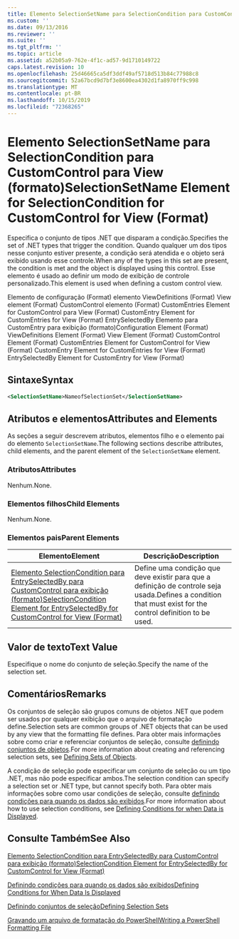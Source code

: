 ```yaml
---
title: Elemento SelectionSetName para SelectionCondition para CustomControl para exibição (formato) | Microsoft Docs
ms.custom: ''
ms.date: 09/13/2016
ms.reviewer: ''
ms.suite: ''
ms.tgt_pltfrm: ''
ms.topic: article
ms.assetid: a52b05a9-762e-4f1c-ad57-9d1710149722
caps.latest.revision: 10
ms.openlocfilehash: 25d46665ca5df3ddf49af5718d513b84c77988c8
ms.sourcegitcommit: 52a67bcd9d7bf3e8600ea4302d1fa8970ff9c998
ms.translationtype: MT
ms.contentlocale: pt-BR
ms.lasthandoff: 10/15/2019
ms.locfileid: "72368265"
---
```

# <a name="selectionsetname-element-for-selectioncondition-for-customcontrol-for-view-format"></a><span data-ttu-id="1f47e-102">Elemento SelectionSetName para SelectionCondition para CustomControl para View (formato)</span><span class="sxs-lookup"><span data-stu-id="1f47e-102">SelectionSetName Element for SelectionCondition for CustomControl for View (Format)</span></span>

<span data-ttu-id="1f47e-103">Especifica o conjunto de tipos .NET que disparam a condição.</span><span class="sxs-lookup"><span data-stu-id="1f47e-103">Specifies the set of .NET types that trigger the condition.</span></span> <span data-ttu-id="1f47e-104">Quando qualquer um dos tipos nesse conjunto estiver presente, a condição será atendida e o objeto será exibido usando esse controle.</span><span class="sxs-lookup"><span data-stu-id="1f47e-104">When any of the types in this set are present, the condition is met and the object is displayed using this control.</span></span> <span data-ttu-id="1f47e-105">Esse elemento é usado ao definir um modo de exibição de controle personalizado.</span><span class="sxs-lookup"><span data-stu-id="1f47e-105">This element is used when defining a custom control view.</span></span>

<span data-ttu-id="1f47e-106">Elemento de configuração (Format) elemento ViewDefinitions (Format) View element (Format) CustomControl elemento (Format) CustomEntries Element for CustomControl para View (Format) CustomEntry Element for CustomEntries for View (Format) EntrySelectedBy Elemento para CustomEntry para exibição (formato)</span><span class="sxs-lookup"><span data-stu-id="1f47e-106">Configuration Element (Format) ViewDefinitions Element (Format) View Element (Format) CustomControl Element (Format) CustomEntries Element for CustomControl for View (Format) CustomEntry Element for CustomEntries for View (Format) EntrySelectedBy Element for CustomEntry for View (Format)</span></span>

## <a name="syntax"></a><span data-ttu-id="1f47e-107">Sintaxe</span><span class="sxs-lookup"><span data-stu-id="1f47e-107">Syntax</span></span>

```xml
<SelectionSetName>NameofSelectionSet</SelectionSetName>
```

## <a name="attributes-and-elements"></a><span data-ttu-id="1f47e-108">Atributos e elementos</span><span class="sxs-lookup"><span data-stu-id="1f47e-108">Attributes and Elements</span></span>

<span data-ttu-id="1f47e-109">As seções a seguir descrevem atributos, elementos filho e o elemento pai do elemento `SelectionSetName`.</span><span class="sxs-lookup"><span data-stu-id="1f47e-109">The following sections describe attributes, child elements, and the parent element of the `SelectionSetName` element.</span></span>

### <a name="attributes"></a><span data-ttu-id="1f47e-110">Atributos</span><span class="sxs-lookup"><span data-stu-id="1f47e-110">Attributes</span></span>

<span data-ttu-id="1f47e-111">Nenhum.</span><span class="sxs-lookup"><span data-stu-id="1f47e-111">None.</span></span>

### <a name="child-elements"></a><span data-ttu-id="1f47e-112">Elementos filhos</span><span class="sxs-lookup"><span data-stu-id="1f47e-112">Child Elements</span></span>

<span data-ttu-id="1f47e-113">Nenhum.</span><span class="sxs-lookup"><span data-stu-id="1f47e-113">None.</span></span>

### <a name="parent-elements"></a><span data-ttu-id="1f47e-114">Elementos pais</span><span class="sxs-lookup"><span data-stu-id="1f47e-114">Parent Elements</span></span>

|<span data-ttu-id="1f47e-115">Elemento</span><span class="sxs-lookup"><span data-stu-id="1f47e-115">Element</span></span>|<span data-ttu-id="1f47e-116">Descrição</span><span class="sxs-lookup"><span data-stu-id="1f47e-116">Description</span></span>|
|-------------|-----------------|
|[<span data-ttu-id="1f47e-117">Elemento SelectionCondition para EntrySelectedBy para CustomControl para exibição (formato)</span><span class="sxs-lookup"><span data-stu-id="1f47e-117">SelectionCondition Element for EntrySelectedBy for CustomControl for View (Format)</span></span>](./selectioncondition-element-for-entryselectedby-for-customcontrol-format.md)|<span data-ttu-id="1f47e-118">Define uma condição que deve existir para que a definição de controle seja usada.</span><span class="sxs-lookup"><span data-stu-id="1f47e-118">Defines a condition that must exist for the control definition to be used.</span></span>|

## <a name="text-value"></a><span data-ttu-id="1f47e-119">Valor de texto</span><span class="sxs-lookup"><span data-stu-id="1f47e-119">Text Value</span></span>

<span data-ttu-id="1f47e-120">Especifique o nome do conjunto de seleção.</span><span class="sxs-lookup"><span data-stu-id="1f47e-120">Specify the name of the selection set.</span></span>

## <a name="remarks"></a><span data-ttu-id="1f47e-121">Comentários</span><span class="sxs-lookup"><span data-stu-id="1f47e-121">Remarks</span></span>

<span data-ttu-id="1f47e-122">Os conjuntos de seleção são grupos comuns de objetos .NET que podem ser usados por qualquer exibição que o arquivo de formatação define.</span><span class="sxs-lookup"><span data-stu-id="1f47e-122">Selection sets are common groups of .NET objects that can be used by any view that the formatting file defines.</span></span> <span data-ttu-id="1f47e-123">Para obter mais informações sobre como criar e referenciar conjuntos de seleção, consulte [definindo conjuntos de objetos](./defining-selection-sets.md).</span><span class="sxs-lookup"><span data-stu-id="1f47e-123">For more information about creating and referencing selection sets, see [Defining Sets of Objects](./defining-selection-sets.md).</span></span>

<span data-ttu-id="1f47e-124">A condição de seleção pode especificar um conjunto de seleção ou um tipo .NET, mas não pode especificar ambos.</span><span class="sxs-lookup"><span data-stu-id="1f47e-124">The selection condition can specify a selection set or .NET type, but cannot specify both.</span></span> <span data-ttu-id="1f47e-125">Para obter mais informações sobre como usar condições de seleção, consulte [definindo condições para quando os dados são exibidos](./defining-conditions-for-displaying-data.md).</span><span class="sxs-lookup"><span data-stu-id="1f47e-125">For more information about how to use selection conditions, see [Defining Conditions for when Data is Displayed](./defining-conditions-for-displaying-data.md).</span></span>

## <a name="see-also"></a><span data-ttu-id="1f47e-126">Consulte Também</span><span class="sxs-lookup"><span data-stu-id="1f47e-126">See Also</span></span>

[<span data-ttu-id="1f47e-127">Elemento SelectionCondition para EntrySelectedBy para CustomControl para exibição (formato)</span><span class="sxs-lookup"><span data-stu-id="1f47e-127">SelectionCondition Element for EntrySelectedBy for CustomControl for View (Format)</span></span>](./selectioncondition-element-for-entryselectedby-for-customcontrol-format.md)

[<span data-ttu-id="1f47e-128">Definindo condições para quando os dados são exibidos</span><span class="sxs-lookup"><span data-stu-id="1f47e-128">Defining Conditions for When Data Is Displayed</span></span>](./defining-conditions-for-displaying-data.md)

[<span data-ttu-id="1f47e-129">Definindo conjuntos de seleção</span><span class="sxs-lookup"><span data-stu-id="1f47e-129">Defining Selection Sets</span></span>](./defining-selection-sets.md)

[<span data-ttu-id="1f47e-130">Gravando um arquivo de formatação do PowerShell</span><span class="sxs-lookup"><span data-stu-id="1f47e-130">Writing a PowerShell Formatting File</span></span>](./writing-a-powershell-formatting-file.md)
